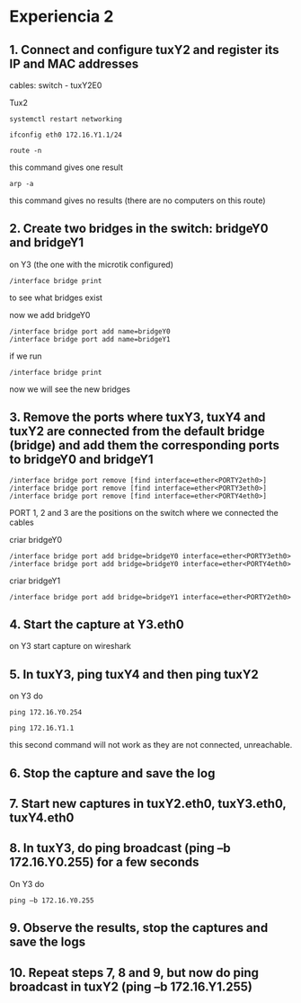 # Experiencia 2

## 1. Connect and configure tuxY2 and register its IP and MAC addresses

cables:
switch - tuxY2E0

Tux2

    systemctl restart networking

    ifconfig eth0 172.16.Y1.1/24

    route -n

this command gives one result

    arp -a

this command gives no results (there are no computers on this route)

## 2. Create two bridges in the switch: bridgeY0 and bridgeY1

on Y3 (the one with the microtik configured)

    /interface bridge print

to see what bridges exist

now we add bridgeY0

    /interface bridge port add name=bridgeY0
    /interface bridge port add name=bridgeY1

if we run

    /interface bridge print

now we will see the new bridges

## 3. Remove the ports where tuxY3, tuxY4 and tuxY2 are connected from the default bridge (bridge) and add them the corresponding ports to bridgeY0 and bridgeY1

    /interface bridge port remove [find interface=ether<PORTY2eth0>]
    /interface bridge port remove [find interface=ether<PORTY3eth0>]
    /interface bridge port remove [find interface=ether<PORTY4eth0>]

PORT 1, 2 and 3 are the positions on the switch where we connected the cables

criar bridgeY0

    /interface bridge port add bridge=bridgeY0 interface=ether<PORTY3eth0>
    /interface bridge port add bridge=bridgeY0 interface=ether<PORTY4eth0>

criar bridgeY1

    /interface bridge port add bridge=bridgeY1 interface=ether<PORTY2eth0>

## 4. Start the capture at Y3.eth0

on Y3 start capture on wireshark

## 5. In tuxY3, ping tuxY4 and then ping tuxY2

on Y3 do

    ping 172.16.Y0.254

    ping 172.16.Y1.1

this second command will not work as they are not connected, unreachable.

## 6. Stop the capture and save the log

## 7. Start new captures in tuxY2.eth0, tuxY3.eth0, tuxY4.eth0

## 8. In tuxY3, do ping broadcast (ping –b 172.16.Y0.255) for a few seconds

On Y3 do

    ping –b 172.16.Y0.255

## 9. Observe the results, stop the captures and save the logs

## 10. Repeat steps 7, 8 and 9, but now do ping broadcast in tuxY2 (ping –b 172.16.Y1.255)
